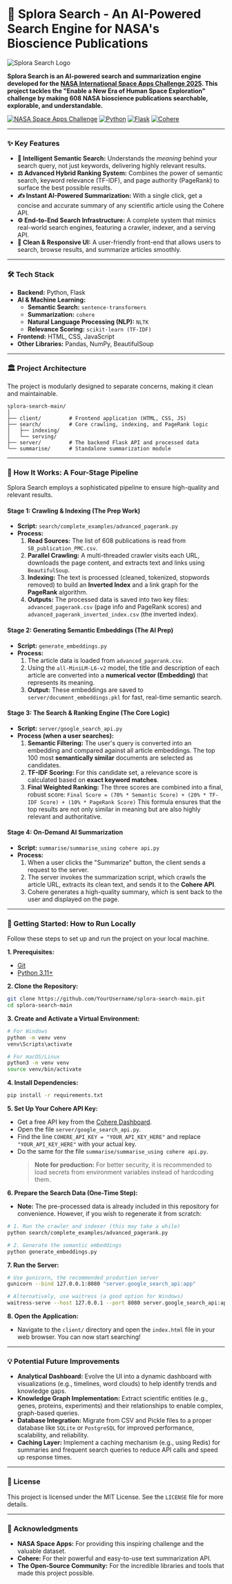 

# 🚀 Splora Search - An AI-Powered Search Engine for NASA's Bioscience Publications

![Splora Search Logo](client/images/splora_search.png)

**Splora Search is an AI-powered search and summarization engine developed for the [NASA International Space Apps Challenge 2025](https://www.spaceappschallenge.org/). This project tackles the "Enable a New Era of Human Space Exploration" challenge by making 608 NASA bioscience publications searchable, explorable, and understandable.**

[![NASA Space Apps Challenge](https://img.shields.io/badge/Challenge-NASA%20Space%20Apps%202025-blue)](https://www.spaceappschallenge.org/)
[![Python](https://img.shields.io/badge/Python-3.11+-yellow.svg)](https://www.python.org/)
[![Flask](https://img.shields.io/badge/Flask-2.x-green.svg)](https://flask.palletsprojects.com/)
[![Cohere](https://img.shields.io/badge/Summarization-Cohere%20AI-purple)](https://cohere.com/)

---

### ✨ Key Features

-   **🧠 Intelligent Semantic Search:** Understands the *meaning* behind your search query, not just keywords, delivering highly relevant results.
-   **⚖️ Advanced Hybrid Ranking System:** Combines the power of semantic search, keyword relevance (TF-IDF), and page authority (PageRank) to surface the best possible results.
-   **✍️ Instant AI-Powered Summarization:** With a single click, get a concise and accurate summary of any scientific article using the Cohere API.
-   **⚙️ End-to-End Search Infrastructure:** A complete system that mimics real-world search engines, featuring a crawler, indexer, and a serving API.
-   **🚀 Clean & Responsive UI:** A user-friendly front-end that allows users to search, browse results, and summarize articles smoothly.

---

### 🛠️ Tech Stack

-   **Backend:** Python, Flask
-   **AI & Machine Learning:**
    -   **Semantic Search:** `sentence-transformers`
    -   **Summarization:** `cohere`
    -   **Natural Language Processing (NLP):** `NLTK`
    -   **Relevance Scoring:** `scikit-learn (TF-IDF)`
-   **Frontend:** HTML, CSS, JavaScript
-   **Other Libraries:** Pandas, NumPy, BeautifulSoup

---

### 🏛️ Project Architecture

The project is modularly designed to separate concerns, making it clean and maintainable.

```
splora-search-main/
│
├── client/         # Frontend application (HTML, CSS, JS)
├── search/         # Core crawling, indexing, and PageRank logic
│   ├── indexing/
│   └── serving/
├── server/         # The backend Flask API and processed data
└── summarise/      # Standalone summarization module
```

---

### 🔬 How It Works: A Four-Stage Pipeline

Splora Search employs a sophisticated pipeline to ensure high-quality and relevant results.

#### Stage 1: Crawling & Indexing (The Prep Work)

-   **Script:** `search/complete_examples/advanced_pagerank.py`
-   **Process:**
    1.  **Read Sources:** The list of 608 publications is read from `SB_publication_PMC.csv`.
    2.  **Parallel Crawling:** A multi-threaded crawler visits each URL, downloads the page content, and extracts text and links using `BeautifulSoup`.
    3.  **Indexing:** The text is processed (cleaned, tokenized, stopwords removed) to build an **Inverted Index** and a link graph for the **PageRank** algorithm.
    4.  **Outputs:** The processed data is saved into two key files: `advanced_pagerank.csv` (page info and PageRank scores) and `advanced_pagerank_inverted_index.csv` (the inverted index).

#### Stage 2: Generating Semantic Embeddings (The AI Prep)

-   **Script:** `generate_embeddings.py`
-   **Process:**
    1.  The article data is loaded from `advanced_pagerank.csv`.
    2.  Using the `all-MiniLM-L6-v2` model, the title and description of each article are converted into a **numerical vector (Embedding)** that represents its meaning.
    3.  **Output:** These embeddings are saved to `server/document_embeddings.pkl` for fast, real-time semantic search.

#### Stage 3: The Search & Ranking Engine (The Core Logic)

-   **Script:** `server/google_search_api.py`
-   **Process (when a user searches):**
    1.  **Semantic Filtering:** The user's query is converted into an embedding and compared against all article embeddings. The top 100 most **semantically similar** documents are selected as candidates.
    2.  **TF-IDF Scoring:** For this candidate set, a relevance score is calculated based on **exact keyword matches**.
    3.  **Final Weighted Ranking:** The three scores are combined into a final, robust score:
        `Final Score = (70% * Semantic Score) + (20% * TF-IDF Score) + (10% * PageRank Score)`
        This formula ensures that the top results are not only similar in meaning but are also highly relevant and authoritative.

#### Stage 4: On-Demand AI Summarization

-   **Script:** `summarise/summarise_using cohere api.py`
-   **Process:**
    1.  When a user clicks the "Summarize" button, the client sends a request to the server.
    2.  The server invokes the summarization script, which crawls the article URL, extracts its clean text, and sends it to the **Cohere API**.
    3.  Cohere generates a high-quality summary, which is sent back to the user and displayed on the page.

---

### 🚀 Getting Started: How to Run Locally

Follow these steps to set up and run the project on your local machine.

**1. Prerequisites:**
-   [Git](https://git-scm.com/)
-   [Python 3.11+](https://www.python.org/downloads/)

**2. Clone the Repository:**
```bash
git clone https://github.com/YourUsername/splora-search-main.git
cd splora-search-main
```

**3. Create and Activate a Virtual Environment:**
```bash
# For Windows
python -m venv venv
venv\Scripts\activate

# For macOS/Linux
python3 -m venv venv
source venv/bin/activate
```

**4. Install Dependencies:**
```bash
pip install -r requirements.txt
```

**5. Set Up Your Cohere API Key:**
-   Get a free API key from the [Cohere Dashboard](https://dashboard.cohere.com/).
-   Open the file `server/google_search_api.py`.
-   Find the line `COHERE_API_KEY = "YOUR_API_KEY_HERE"` and replace `"YOUR_API_KEY_HERE"` with your actual key.
-   Do the same for the file `summarise/summarise_using cohere api.py`.
    > **Note for production:** For better security, it is recommended to load secrets from environment variables instead of hardcoding them.

**6. Prepare the Search Data (One-Time Step):**
-   **Note:** The pre-processed data is already included in this repository for convenience. However, if you wish to regenerate it from scratch:
```bash
# 1. Run the crawler and indexer (this may take a while)
python search/complete_examples/advanced_pagerank.py

# 2. Generate the semantic embeddings
python generate_embeddings.py
```

**7. Run the Server:**
```bash
# Use gunicorn, the recommended production server
gunicorn --bind 127.0.0.1:8080 "server.google_search_api:app"

# Alternatively, use waitress (a good option for Windows)
waitress-serve --host 127.0.0.1 --port 8080 server.google_search_api:app
```

**8. Open the Application:**
-   Navigate to the `client/` directory and open the `index.html` file in your web browser. You can now start searching!

---

### 💡 Potential Future Improvements

-   **Analytical Dashboard:** Evolve the UI into a dynamic dashboard with visualizations (e.g., timelines, word clouds) to help identify trends and knowledge gaps.
-   **Knowledge Graph Implementation:** Extract scientific entities (e.g., genes, proteins, experiments) and their relationships to enable complex, graph-based queries.
-   **Database Integration:** Migrate from CSV and Pickle files to a proper database like `SQLite` or `PostgreSQL` for improved performance, scalability, and reliability.
-   **Caching Layer:** Implement a caching mechanism (e.g., using Redis) for summaries and frequent search queries to reduce API calls and speed up response times.

---

### 📄 License

This project is licensed under the MIT License. See the `LICENSE` file for more details.

---

### 🙏 Acknowledgments

-   **NASA Space Apps:** For providing this inspiring challenge and the valuable dataset.
-   **Cohere:** For their powerful and easy-to-use text summarization API.
-   **The Open-Source Community:** For the incredible libraries and tools that made this project possible.
